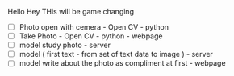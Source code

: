 Hello Hey THis will be game changing

- [ ] Photo open with cemera - Open CV - python
- [ ] Take Photo - Open CV - python - webpage
- [ ] model study photo - server
- [ ] model ( first text - from set of text data to image ) - server
- [ ] model write about the photo as compliment at first - webpage
